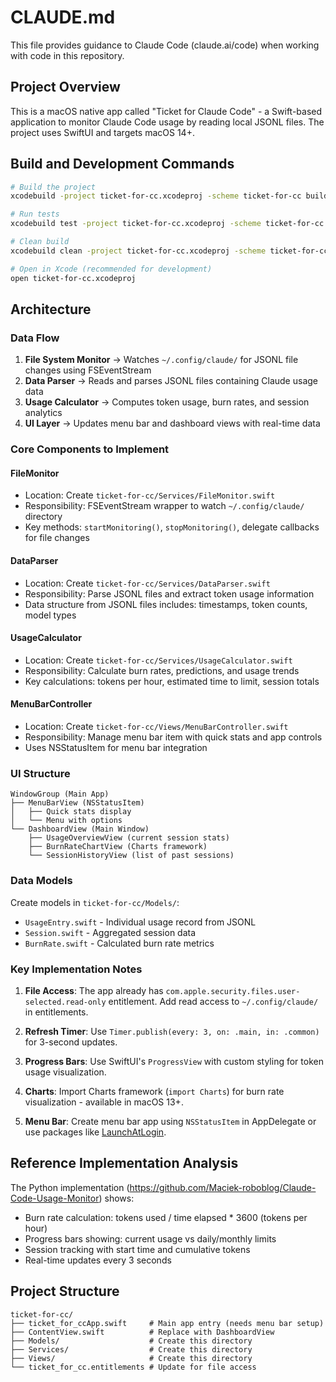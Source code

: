 # CLAUDE.md

This file provides guidance to Claude Code (claude.ai/code) when working with code in this repository.

## Project Overview

This is a macOS native app called "Ticket for Claude Code" - a Swift-based application to monitor Claude Code usage by reading local JSONL files. The project uses SwiftUI and targets macOS 14+.

## Build and Development Commands

```bash
# Build the project
xcodebuild -project ticket-for-cc.xcodeproj -scheme ticket-for-cc build

# Run tests
xcodebuild test -project ticket-for-cc.xcodeproj -scheme ticket-for-cc

# Clean build
xcodebuild clean -project ticket-for-cc.xcodeproj -scheme ticket-for-cc

# Open in Xcode (recommended for development)
open ticket-for-cc.xcodeproj
```

## Architecture

### Data Flow
1. **File System Monitor** → Watches `~/.config/claude/` for JSONL file changes using FSEventStream
2. **Data Parser** → Reads and parses JSONL files containing Claude usage data
3. **Usage Calculator** → Computes token usage, burn rates, and session analytics
4. **UI Layer** → Updates menu bar and dashboard views with real-time data

### Core Components to Implement

#### FileMonitor
- Location: Create `ticket-for-cc/Services/FileMonitor.swift`
- Responsibility: FSEventStream wrapper to watch `~/.config/claude/` directory
- Key methods: `startMonitoring()`, `stopMonitoring()`, delegate callbacks for file changes

#### DataParser  
- Location: Create `ticket-for-cc/Services/DataParser.swift`
- Responsibility: Parse JSONL files and extract token usage information
- Data structure from JSONL files includes: timestamps, token counts, model types

#### UsageCalculator
- Location: Create `ticket-for-cc/Services/UsageCalculator.swift`
- Responsibility: Calculate burn rates, predictions, and usage trends
- Key calculations: tokens per hour, estimated time to limit, session totals

#### MenuBarController
- Location: Create `ticket-for-cc/Views/MenuBarController.swift`
- Responsibility: Manage menu bar item with quick stats and app controls
- Uses NSStatusItem for menu bar integration

### UI Structure

```
WindowGroup (Main App)
├── MenuBarView (NSStatusItem)
│   ├── Quick stats display
│   └── Menu with options
└── DashboardView (Main Window)
    ├── UsageOverviewView (current session stats)
    ├── BurnRateChartView (Charts framework)
    └── SessionHistoryView (list of past sessions)
```

### Data Models

Create models in `ticket-for-cc/Models/`:
- `UsageEntry.swift` - Individual usage record from JSONL
- `Session.swift` - Aggregated session data
- `BurnRate.swift` - Calculated burn rate metrics

### Key Implementation Notes

1. **File Access**: The app already has `com.apple.security.files.user-selected.read-only` entitlement. Add read access to `~/.config/claude/` in entitlements.

2. **Refresh Timer**: Use `Timer.publish(every: 3, on: .main, in: .common)` for 3-second updates.

3. **Progress Bars**: Use SwiftUI's `ProgressView` with custom styling for token usage visualization.

4. **Charts**: Import Charts framework (`import Charts`) for burn rate visualization - available in macOS 13+.

5. **Menu Bar**: Create menu bar app using `NSStatusItem` in AppDelegate or use packages like [LaunchAtLogin](https://github.com/sindresorhus/LaunchAtLogin).

## Reference Implementation Analysis

The Python implementation (https://github.com/Maciek-roboblog/Claude-Code-Usage-Monitor) shows:
- Burn rate calculation: tokens used / time elapsed * 3600 (tokens per hour)
- Progress bars showing: current usage vs daily/monthly limits  
- Session tracking with start time and cumulative tokens
- Real-time updates every 3 seconds

## Project Structure

```
ticket-for-cc/
├── ticket_for_ccApp.swift     # Main app entry (needs menu bar setup)
├── ContentView.swift          # Replace with DashboardView
├── Models/                    # Create this directory
├── Services/                  # Create this directory  
├── Views/                     # Create this directory
└── ticket_for_cc.entitlements # Update for file access